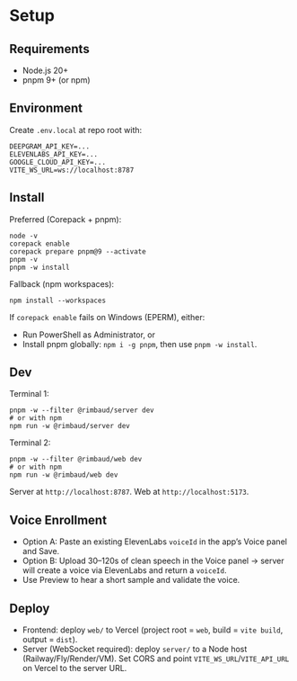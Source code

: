 # Setup

## Requirements
- Node.js 20+
- pnpm 9+ (or npm)

## Environment
Create `.env.local` at repo root with:

```
DEEPGRAM_API_KEY=...
ELEVENLABS_API_KEY=...
GOOGLE_CLOUD_API_KEY=...
VITE_WS_URL=ws://localhost:8787
```

## Install
Preferred (Corepack + pnpm):
```
node -v
corepack enable
corepack prepare pnpm@9 --activate
pnpm -v
pnpm -w install
```

Fallback (npm workspaces):
```
npm install --workspaces
```

If `corepack enable` fails on Windows (EPERM), either:
- Run PowerShell as Administrator, or
- Install pnpm globally: `npm i -g pnpm`, then use `pnpm -w install`.

## Dev
Terminal 1:
```
pnpm -w --filter @rimbaud/server dev
# or with npm
npm run -w @rimbaud/server dev
```
Terminal 2:
```
pnpm -w --filter @rimbaud/web dev
# or with npm
npm run -w @rimbaud/web dev
```

Server at `http://localhost:8787`.
Web at `http://localhost:5173`.

## Voice Enrollment
- Option A: Paste an existing ElevenLabs `voiceId` in the app’s Voice panel and Save.
- Option B: Upload 30–120s of clean speech in the Voice panel → server will create a voice via ElevenLabs and return a `voiceId`.
- Use Preview to hear a short sample and validate the voice.

## Deploy
- Frontend: deploy `web/` to Vercel (project root = `web`, build = `vite build`, output = `dist`).
- Server (WebSocket required): deploy `server/` to a Node host (Railway/Fly/Render/VM). Set CORS and point `VITE_WS_URL`/`VITE_API_URL` on Vercel to the server URL.

